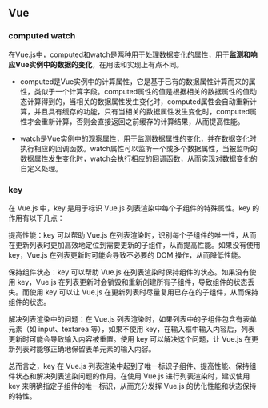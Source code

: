 ## Vue
### computed watch
在Vue.js中，computed和watch是两种用于处理数据变化的属性，用于**监测和响应Vue实例中的数据的变化**，在用法和实现上有点不同。

- computed是Vue实例中的计算属性，它是基于已有的数据属性计算而来的属性，类似于一个计算字段。computed属性的值是根据相关的数据属性的值动态计算得到的，当相关的数据属性发生变化时，computed属性会自动重新计算，并且具有缓存的功能，只有当相关的数据属性发生变化时，computed属性才会重新计算，否则会直接返回之前缓存的计算结果，从而提高性能。

- watch是Vue实例中的观察属性，用于监测数据属性的变化，并在数据变化时执行相应的回调函数。watch属性可以监听一个或多个数据属性，当被监听的数据属性发生变化时，watch会执行相应的回调函数，从而实现对数据变化的自定义处理。

### key
在 Vue.js 中，key 是用于标识 Vue.js 列表渲染中每个子组件的特殊属性。key 的作用有以下几点：

提高性能：key 可以帮助 Vue.js 在列表渲染时，识别每个子组件的唯一性，从而在更新列表时更加高效地定位到需要更新的子组件，从而提高性能。如果没有使用 key，Vue.js 在列表更新时可能会导致不必要的 DOM 操作，从而降低性能。

保持组件状态：key 可以帮助 Vue.js 在列表渲染时保持组件的状态。如果没有使用 key，Vue.js 在列表更新时会销毁和重新创建所有子组件，导致组件的状态丢失。而使用 key 可以让 Vue.js 在更新列表时尽量复用已存在的子组件，从而保持组件的状态。

解决列表渲染中的问题：在 Vue.js 列表渲染时，如果列表中的子组件包含有表单元素（如 input、textarea 等），如果不使用 key，在输入框中输入内容后，列表更新时可能会导致输入内容被重置。使用 key 可以解决这个问题，让 Vue.js 在更新列表时能够正确地保留表单元素的输入内容。

总而言之，key 在 Vue.js 列表渲染中起到了唯一标识子组件、提高性能、保持组件状态和解决列表渲染问题的作用。在使用 Vue.js 进行列表渲染时，建议使用 key 来明确指定子组件的唯一标识，从而充分发挥 Vue.js 的优化性能和状态保持的特性。
